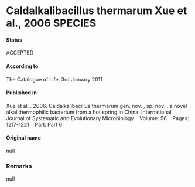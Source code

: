 # Caldalkalibacillus thermarum Xue et al., 2006 SPECIES

#### Status
ACCEPTED

#### According to
The Catalogue of Life, 3rd January 2011

#### Published in
Xue et al. . 2006. Caldalkalibacillus thermarum gen. nov. , sp. nov. , a novel alkalithermophilic bacterium from a hot spring in China. International Journal of Systematic and Evolutionary Microbiology    Volume: 56    Pages: 1217-1221    Part: Part 6

#### Original name
null

### Remarks
null